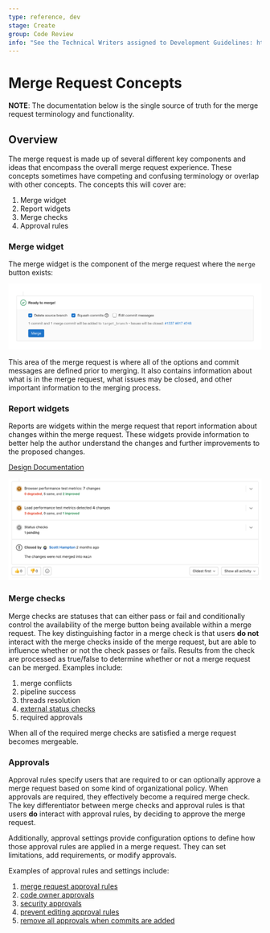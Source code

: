 ```yaml
---
type: reference, dev
stage: Create
group: Code Review
info: "See the Technical Writers assigned to Development Guidelines: https://about.gitlab.com/handbook/engineering/ux/technical-writing/#assignments-to-development-guidelines"
---
```


# Merge Request Concepts

**NOTE**:
The documentation below is the single source of truth for the merge request terminology and functionality.

## Overview

The merge request is made up of several different key components and ideas that encompass the overall merge request experience. These concepts sometimes have competing and confusing terminology or overlap with other concepts. The concepts this will cover are:

1. Merge widget
1. Report widgets
1. Merge checks
1. Approval rules

### Merge widget

The merge widget is the component of the merge request where the `merge` button exists:

![merge widget](../img/merge_widget_v14_7.png)

This area of the merge request is where all of the options and commit messages are defined prior to merging. It also contains information about what is in the merge request, what issues may be closed, and other important information to the merging process.

### Report widgets

Reports are widgets within the merge request that report information about changes within the merge request. These widgets provide information to better help the author understand the changes and further improvements to the proposed changes.

[Design Documentation](https://design.gitlab.com/regions/merge-request-reports)

![merge request reports](../img/merge_request_reports_v14_7.png)

### Merge checks

Merge checks are statuses that can either pass or fail and conditionally control the availability of the merge button being available within a merge request. The key distinguishing factor in a merge check is that users **do not** interact with the merge checks inside of the merge request, but are able to influence whether or not the check passes or fails. Results from the check are processed as true/false to determine whether or not a merge request can be merged. Examples include:

1. merge conflicts
1. pipeline success
1. threads resolution
1. [external status checks](../../user/project/merge_requests/status_checks.md)
1. required approvals

When all of the required merge checks are satisfied a merge request becomes mergeable.

### Approvals

Approval rules specify users that are required to or can optionally approve a merge request based on some kind of organizational policy. When approvals are required, they effectively become a required merge check. The key differentiator between merge checks and approval rules is that users **do** interact with approval rules, by deciding to approve the merge request.

Additionally, approval settings provide configuration options to define how those approval rules are applied in a merge request. They can set limitations, add requirements, or modify approvals.

Examples of approval rules and settings include:

1. [merge request approval rules](../../user/project/merge_requests/approvals/rules.md)
1. [code owner approvals](../../user/project/code_owners.md)
1. [security approvals](../../user/application_security/index.md#security-approvals-in-merge-requests)
1. [prevent editing approval rules](../../user/project/merge_requests/approvals/settings.md#prevent-editing-approval-rules-in-merge-requests)
1. [remove all approvals when commits are added](../../user/project/merge_requests/approvals/settings.md#remove-all-approvals-when-commits-are-added-to-the-source-branch)

